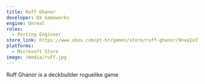 ```yaml
---
title: Ruff Ghanor
developer: DX Gameworks
engine: Unreal
roles:
  - Porting Engineer
store_link: https://www.xbox.com/pt-br/games/store/ruff-ghanor/9nvq1x3l7rpc
platforms:
  - Microsoft Store
image: /media/ruff.jpg
---
```


Ruff Ghanor is a deckbuilder roguelike game